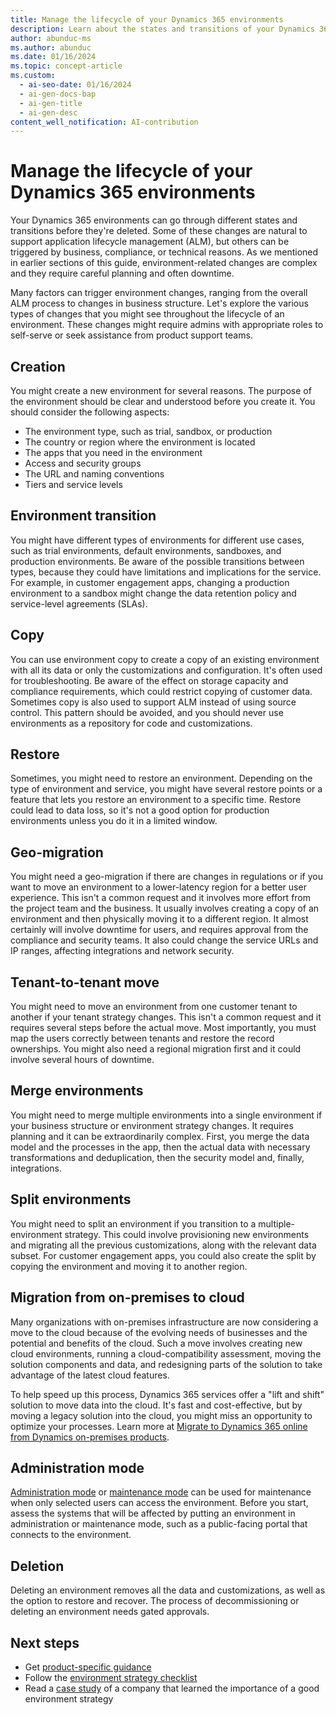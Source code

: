 ```yaml
---
title: Manage the lifecycle of your Dynamics 365 environments
description: Learn about the states and transitions of your Dynamics 365 environments, from creation to deletion, and the reasons for and implications of each change.
author: abunduc-ms
ms.author: abunduc
ms.date: 01/16/2024
ms.topic: concept-article
ms.custom:
  - ai-seo-date: 01/16/2024
  - ai-gen-docs-bap
  - ai-gen-title
  - ai-gen-desc
content_well_notification: AI-contribution
---
```


# Manage the lifecycle of your Dynamics 365 environments

Your Dynamics 365 environments can go through different states and transitions before they're deleted. Some of these changes are natural to support application lifecycle management (ALM), but others can be triggered by business, compliance, or technical reasons. As we mentioned in earlier sections of this guide, environment-related changes are complex and they require careful planning and often downtime.

Many factors can trigger environment changes, ranging from the overall ALM process to changes in business structure. Let's explore the various types of changes that you might see throughout the lifecycle of an environment. These changes might require admins with appropriate roles to self-serve or seek assistance from product support teams.

## Creation

You might create a new environment for several reasons. The purpose of the environment should be clear and understood before you create it. You should consider the following aspects:

- The environment type, such as trial, sandbox, or production
- The country or region where the environment is located
- The apps that you need in the environment
- Access and security groups
- The URL and naming conventions
- Tiers and service levels

## Environment transition

You might have different types of environments for different use cases, such as trial environments, default environments, sandboxes, and production environments. Be aware of the possible transitions between types, because they could have limitations and implications for the service. For example, in customer engagement apps, changing a production environment to a sandbox might change the data retention policy and service-level agreements (SLAs).

## Copy

You can use environment copy to create a copy of an existing environment with all its data or only the customizations and configuration. It's often used for troubleshooting. Be aware of the effect on storage capacity and compliance requirements, which could restrict copying of customer data. Sometimes copy is also used to support ALM instead of using source control. This pattern should be avoided, and you should never use environments as a repository for code and customizations.

## Restore

Sometimes, you might need to restore an environment. Depending on the type of environment and service, you might have several restore points or a feature that lets you restore an environment to a specific time. Restore could lead to data loss, so it's not a good option for production environments unless you do it in a limited window.

## Geo-migration

You might need a geo-migration if there are changes in regulations or if you want to move an environment to a lower-latency region for a better user experience. This isn't a common request and it involves more effort from the project team and the business. It usually involves creating a copy of an environment and then physically moving it to a different region. It almost certainly will involve downtime for users, and requires approval from the compliance and security teams. It also could change the service URLs and IP ranges, affecting integrations and network security.

## Tenant-to-tenant move

You might need to move an environment from one customer tenant to another if your tenant strategy changes. This isn't a common request and it requires several steps before the actual move. Most importantly, you must map the users correctly between tenants and restore the record ownerships. You might also need a regional migration first and it could involve several hours of downtime.

## Merge environments

You might need to merge multiple environments into a single environment if your business structure or environment strategy changes. It requires planning and it can be extraordinarily complex. First, you merge the data model and the processes in the app, then the actual data with necessary transformations and deduplication, then the security model and, finally, integrations.

## Split environments

You might need to split an environment if you transition to a multiple-environment strategy. This could involve provisioning new environments and migrating all the previous customizations, along with the relevant data subset. For customer engagement apps, you could also create the split by copying the environment and moving it to another region.

## Migration from on-premises to cloud

Many organizations with on-premises infrastructure are now considering a move to the cloud because of the evolving needs of businesses and the potential and benefits of the cloud. Such a move involves creating new cloud environments, running a cloud-compatibility assessment, moving the solution components and data, and redesigning parts of the solution to take advantage of the latest cloud features.

To help speed up this process, Dynamics 365 services offer a "lift and shift" solution to move data into the cloud. It's fast and cost-effective, but by moving a legacy solution into the cloud, you might miss an opportunity to optimize your processes. Learn more at [Migrate to Dynamics 365 online from Dynamics on-premises products](../migrate/overview.md).

## Administration mode

[Administration mode](/power-platform/admin/admin-mode) or [maintenance mode](/dynamics365/fin-ops-core/dev-itpro/deployment/maintenanceoperationsguide-newinfrastructure) can be used for maintenance when only selected users can access the environment. Before you start, assess the systems that will be affected by putting an environment in administration or maintenance mode, such as a public-facing portal that connects to the environment.

## Deletion

Deleting an environment removes all the data and customizations, as well as the option to restore and recover. The process of decommissioning or deleting an environment needs gated approvals.

## Next steps

- Get [product-specific guidance](environment-strategy-guidance-product.md)
- Follow the [environment strategy checklist](environment-strategy-checklist.md)
- Read a [case study](environment-strategy-case-study.md) of a company that learned the importance of a good environment strategy
